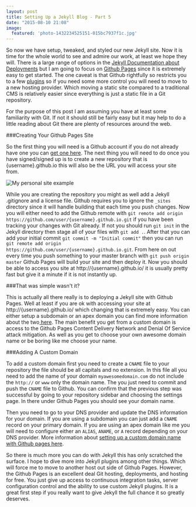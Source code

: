 ```yaml
---
layout: post
title: Setting Up a Jekyll Blog - Part 5
date: "2015-08-10 21:08"
image:
  featured: 'photo-1432234525151-015bc7937f1c.jpg'
---
```


So now we have setup, tweaked, and styled our new Jekyll site. Now it is time for the whole world to see and admire our work, at least we hope they will. There is a large range of options in the [Jekyll Documentation about Deployments](http://jekyllrb.com/docs/deployment-methods/) but I am going to focus on [Github Pages](https://pages.github.com/) since it is extremely easy to get started. The one caveat is that Github rightfully so restricts you to a few [plugins](https://help.github.com/articles/using-jekyll-plugins-with-github-pages/) so if you need some more control you will need to move to a new hosting provider. Which moving a static site compared to a traditional CMS is relatively easier since everything is just a static file in a Git repository.

For the purpose of this post I am assuming you have at least some familiarity with Git. If not it should still be fairly easy but it may help to do a little reading about Git there are plenty of resources around the web.

###Creating Your Github Pages Site

So the first thing you will need is a Github account if you do not already have one you can [get one here](https://github.com/join). The next thing you will need to do once you have signed/signed up is to create a new repository that is {username}.github.io this will also be the URL you will access your site from.

![My personal site example](http://danholloran.me/dist/uploads/dholloran.github.png)

While you are creating the repository you might as well add a Jekyll .gitignore and a license file. Github requires you to ignore the `_sites` directory since it will handle building that each time you push changes. Now you will either need to add the Github remote with `git remote add origin https://github.com/user/{username}.github.io.git` if you have been tracking your changes with Git already. If not you should run `git init` in the Jekyll directory then stage all of your files with `git add .`.  After that you can add your initial commit `git commit -m "Initial commit"` then you can run `git remote add origin https://github.com/user/{username}.github.io.git`.  From here on out every time you push something to your master branch with `git push origin master` Github Pages will build your site and then deploy it. Now you should be able to access you site at http://{username}.github.io/ it is usually pretty fast but give it a minute if it is not instantly up.

###That was simple wasn't it?

This is actually all there really is to deploying a Jekyll site with Github Pages. Well at least if you are ok with accessing your site at http://{username}.github.io/ which changing that is extremely easy. You can either setup a subdomain or an apex domain you can find more information about the two[ here](https://help.github.com/articles/about-custom-domains-for-github-pages-sites/). The main benefit you get from a custom domain is access to the Github Pages Content Delivery Network and Denial Of Service attack mitigation. As well as you get to choose your own awesome domain name or be boring like me choose your name.

###Adding A Custom Domain

To add a custom domain first you need to create a `CNAME` file to your repository the file should be all capitals and no extension. In this file all you need to add the name of your domain `myawesomedomain.com` do not include the `http://` or `www` only the domain name. The you just need to commit and push the `CNAME` file to Github. You can confirm that the previous step was successful by going to your repository sidebar and choosing the settings page. In there under Github Pages you should see your domain name.

Then you need to go to your DNS provider and update the DNS information for your domain. If you are using a subdomain you can just add a `CNAME` record on your primary domain. If you are using an apex domain like me you will need to configure either an `ALIAS`, `ANAME`, or `A` record depending on your DNS provider. More information about [setting up a custom domain name with Github pages here](https://help.github.com/articles/setting-up-a-custom-domain-with-github-pages/).

So there is much more you can do with Jekyll this has only scratched the surface. I hope to dive more into Jekyll plugins among other things. Which will force me to move to another host out side of Github Pages. However, the Github Pages is an excellent deal Git hosting, deployments, and hosting for free. You just give up access to continuous integration tasks, server configuration control and the ability to use custom Jekyll plugins. It is a great first step if you really want to give Jekyll the full chance it so greatly deserves.
